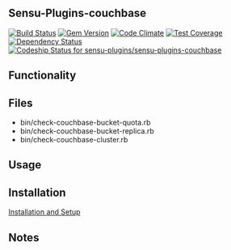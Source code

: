 ## Sensu-Plugins-couchbase

[ ![Build Status](https://travis-ci.org/sensu-plugins/sensu-plugins-couchbase.svg?branch=master)](https://travis-ci.org/sensu-plugins/sensu-plugins-conntrack)
[![Gem Version](https://badge.fury.io/rb/sensu-plugins-conntrack.svg)](http://badge.fury.io/rb/sensu-plugins-conntrack)
[![Code Climate](https://codeclimate.com/github/sensu-plugins/sensu-plugins-conntrack/badges/gpa.svg)](https://codeclimate.com/github/sensu-plugins/sensu-plugins-conntrack)
[![Test Coverage](https://codeclimate.com/github/sensu-plugins/sensu-plugins-conntrack/badges/coverage.svg)](https://codeclimate.com/github/sensu-plugins/sensu-plugins-conntrack)
[![Dependency Status](https://gemnasium.com/sensu-plugins/sensu-plugins-conntrack.svg)](https://gemnasium.com/sensu-plugins/sensu-plugins-conntrack)
[![Codeship Status for sensu-plugins/sensu-plugins-couchbase](https://codeship.com/projects/3087cc30-d4eb-0132-5af9-16774c8da8c5/status?branch=master)](https://codeship.com/projects/77916)

## Functionality

## Files
 * bin/check-couchbase-bucket-quota.rb
 * bin/check-couchbase-bucket-replica.rb
 * bin/check-couchbase-cluster.rb

## Usage

## Installation

[Installation and Setup](http://sensu-plugins.io/docs/installation_instructions.html)

## Notes
